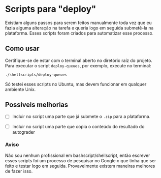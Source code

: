 # Scripts para "deploy"
Existiam alguns passos para serem feitos manualmente toda vez 
que eu fazia alguma alteração na tarefa e queria logo em 
seguida submetê-la na plataforma. Esses scripts foram criados 
para automatizar esse processo.

## Como usar
Certifique-se de estar com o terminal aberto no diretório 
raíz do projeto. Para executar o script `deploy-queues`, 
por exemplo, execute no terminal:

```sh
./shellscripts/deploy-queues
```

Só testei esses scripts no Ubuntu, mas devem funcionar em 
qualquer ambiente Unix.

## Possíveis melhorias
- [ ] Incluir no script uma parte que já submete o `.zip` 
para a plataforma.

- [ ] Incluir no script uma parte que copia o conteúdo do resultado do autograder

### Aviso
Não sou nenhum profissional em bashscript/shellscript, 
então escrever esses scripts foi um processo de pesquisar 
no Google o que tinha que ser feito e testar logo em seguida.
Provavelmente existem maneiras melhores de fazer isso.